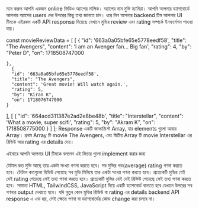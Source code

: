 
মনে করুন আপনি একজন online ভিডিও অ্যাপের মালিক। অ্যাপের নাম মুভি ম্যানিয়া। আপনি আপনার ড্যাশবোর্ডে আপনার অ্যাপের users দের উপরের কিছু তথ্য জানতে চান। ধরে নিন আপনার backend টিম আপনার UI টিমকে এইরকম একটি API response দিয়েছে যেখানে মুভির review এবং rating সম্পর্কে ইনফর্মেশন পাওয়া যায়।

const movieReviewData = [
  [
    {
      "id": '663a0a05bfe65e5778eedf58',
      "title": "The Avengers",
      "content": 'I am an Avenger fan... Big fan',
      "rating": 4,
      "by": "Peter D",
      "on": 1718508747000
      
    },
      {
      "id": '663a0a05bfe65e5778eedf58',
      "title": "The Avengers",
      "content": 'Great movie! Will watch again.',
      "rating": 5,
      "by": "Kiran K",
      "on": 1718076747000
    }
  ],
  [
    {
      "id": '664acd311387e2ad2e8be48b',
      "title": "Interstellar",
      "content": 'What a movie, super scifi',
      "rating": 5,
      "by": "Akram K",
      "on": 1718508775000
    }
  ]
];
Response একটি জাভাস্ক্রিপ্ট Array, যার elements গুলো আবার Array। প্রথম Array টি movie The Avengers, এবং দ্বিতীয় Array টি movie Interstellar এর রিভিউ আর rating এর details দেয়।

এইবারে আপনি আপনার UI টিমকে বললেন এই ফিচার গুলো implement করার জন্য

টোটাল কত মুভি আছে তার একটা সংখ্যা গণনা করতে হবে।
সব মুভির গড়(average) rating গণনা করতে হবে।
টোটাল কতগুলো রিভিউ পেয়েছে সব মুভি মিলিয়ে তার একটা সংখ্যা গণনা করতে হবে।
প্রত্যেকটি মুভির যেই যেই rating পেয়েছে সেই তথ্য গণনা করতে হবে।
প্রত্যেকটি মুভির যেই যেই রিভিউ পেয়েছে সেই তথ্য গণনা করতে হবে।
সামান্য HTML, TailwindCSS, JavaScript দিয়ে একটি ড্যাশবোর্ড বানাতে হবে যেখানে উপরের সব গণনার output দেখাতে হবে।
যদি নুতুন কোন মুভির রিভিউ বা rating এর details backend API response এ এড হয়, সেই ক্ষেত্রে গণনা বা ড্যাশবোর্ডের কোড change করা চলবে না।